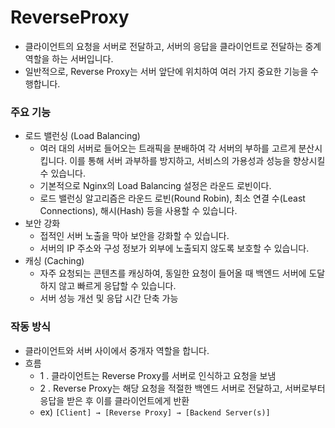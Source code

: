 # ReverseProxy
- 클라이언트의 요청을 서버로 전달하고, 서버의 응답을 클라이언트로 전달하는 중계 역할을 하는 서버입니다.
- 일반적으로, Reverse Proxy는 서버 앞단에 위치하여 여러 가지 중요한 기능을 수행합니다.


### 주요 기능
  - 로드 밸런싱 (Load Balancing)
    -   여러 대의 서버로 들어오는 트래픽을 분배하여 각 서버의 부하를 고르게 분산시킵니다. 이를 통해 서버 과부하를 방지하고, 서비스의 가용성과 성능을 향상시킬 수 있습니다.
      - 기본적으로 Nginx의 Load Balancing 설정은 라운드 로빈이다.
    - 로드 밸런싱 알고리즘은 라운드 로빈(Round Robin), 최소 연결 수(Least Connections), 해시(Hash) 등을 사용할 수 있습니다.
  - 보안 강화
    -  접적인 서버 노출을 막아 보안을 강화할 수 있습니다.
      -  서버의 IP 주소와 구성 정보가 외부에 노출되지 않도록 보호할 수 있습니다.
  - 캐싱 (Caching)
    -  자주 요청되는 콘텐츠를 캐싱하여, 동일한 요청이 들어올 때 백엔드 서버에 도달하지 않고 빠르게 응답할 수 있습니다.
      - 서버 성능 개선 및 응답 시간 단축 가능

### 작동 방식
- 클라이언트와 서버 사이에서 중개자 역할을 합니다.
- 흐름
  - 1 . 클라이언트는 Reverse Proxy를 서버로 인식하고 요청을 보냄
  - 2 . Reverse Proxy는 해당 요청을 적절한 백엔드 서버로 전달하고, 서버로부터 응답을 받은 후 이를 클라이언트에게 반환
  - ex) `[Client] → [Reverse Proxy] → [Backend Server(s)]`
